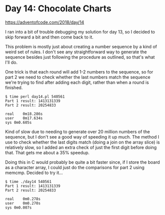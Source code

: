 # Day 14: Chocolate Charts

<https://adventofcode.com/2018/day/14>

I ran into a bit of trouble debugging my solution for day 13, so I decided
to skip forward a bit and then come back to it.

This problem is mostly just about creating a number sequence by a kind of
weird set of rules. I don't see any straightforward way to generate the
sequence besides just following the procedure as outlined, so that's what
I'll do.

One trick is that each round will add 1-2 numbers to the sequence, so for
part 2 we need to check whether the last numbers match the sequence we're
trying to find after adding each digit, rather than when a round is
finished.

```
$ time perl day14.pl 540561
Part 1 result: 1413131339
Part 2 result: 20254833

real	0m18.286s
user	0m17.634s
sys	0m0.605s
```

Kind of slow due to needing to generate over 20 million numbers of the
sequence, but I don't see a good way of speeding it up much. The method I
use to check whether the last digits match (doing a join on the array slice)
is relatively slow, so I added an extra check of just the first digit before
doing that. That gets me about a 35% speedup.

Doing this in C would probably be quite a bit faster since, if I store the
board as a character array, I could just do the comparisons for part 2 using
memcmp. Decided to try it...

```
$ time ./day14 540561
Part 1 result: 1413131339
Part 2 result: 20254833

real	0m0.278s
user	0m0.270s
sys	0m0.007s
```
